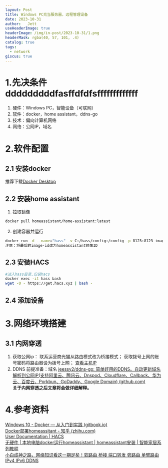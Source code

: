 ```yaml
---
layout: Post
title: Windows PC充当服务器，远程管理设备
date: 2023-10-31
author:   Jett 
useHeaderImage: true
headerImage: /img/in-post/2023-10-31/1.png
headerMask: rgba(40, 57, 101, .4)
catalog: true
tags: 
  - network
giscus: true  
---
```

<!-- toc -->

# 1.先决条件dddddddddfasffdfdfsfffffffffffff
1. 硬件：Windows PC，智能设备（可联网）
2. 软件：docker，home assistant，ddns-go
3. 技术：偏向计算机网络
4. 网络：公网IP，域名
# 2.软件配置
## 2.1 安装docker
推荐下载[Docker Desktop](https://www.docker.com/products/docker-desktop/)
## 2.2 安装home assistant
1. 拉取镜像
```bash
docker pull homeassistant/home-assistant:latest
```
2. 创建容器并运行
```bash
docker run -d --name="hass" -v C:/hass/config:/config -p 8123:8123 image-id
注意：将最后的image-id改为homeassistant镜像ID
```
## 2.3 安装HACS
```bash
#进入hass目录,安装hacs
docker exec -it hass bash
wget -O - https://get.hacs.xyz | bash -
```
## 2.4 添加设备

# 3.网络环境搭建
## 3.1 内网穿透
1. 获取公网ip：
	联系运营商光猫从路由模式改为桥接模式；
	获取拨号上网的账号密码将路由器设为拨号上网；
    [查看主机IP](https://www.test-ipv6.com/)
2. DDNS
	前提准备：域名
	[jeessy2/ddns-go: 简单好用的DDNS。自动更新域名解析到公网IP(支持阿里云、腾讯云、Dnspod、Cloudflare、Callback、华为云、百度云、Porkbun、GoDaddy、Google Domain) (github.com)](https://github.com/jeessy2/ddns-go)  
    **关于内网穿透之后文章将会做详细解释。**
# 4.参考资料
[Windows 10 - Docker — 从入门到实践 (gitbook.io)](https://yeasy.gitbook.io/docker_practice/install/windows)  
[Docker部署homeassitant - 知乎 (zhihu.com)](https://zhuanlan.zhihu.com/p/522550319)  
[User Documentation | HACS](https://hacs.xyz/docs/user/)  
[无硬件 | 本地电脑docker运行homeassistant | homeassistant安装 | 智能家居系列教程]( https://www.bilibili.com/video/BV1ak4y167gQ/?share_source=copy_web&vd_source=0a84b68dfae2da46ea8442d9af037e5c)  
[小白成神之路，网络知识看这一期足矣！软路由 桥接 端口转发 旁路由 单臂路由 IPv4 IPv6 DDNS](https://www.bilibili.com/video/BV1Gz4y1r791/?share_source=copy_web&vd_source=0a84b68dfae2da46ea8442d9af037e5c)
